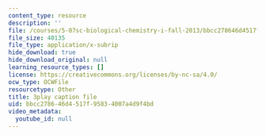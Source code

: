 ```yaml
---
content_type: resource
description: ''
file: /courses/5-07sc-biological-chemistry-i-fall-2013/bbcc278646d4517f95834007a4d9f4bd_922Oig1HWG8.vtt
file_size: 40135
file_type: application/x-subrip
hide_download: true
hide_download_original: null
learning_resource_types: []
license: https://creativecommons.org/licenses/by-nc-sa/4.0/
ocw_type: OCWFile
resourcetype: Other
title: 3play caption file
uid: bbcc2786-46d4-517f-9583-4007a4d9f4bd
video_metadata:
  youtube_id: null
---
```

